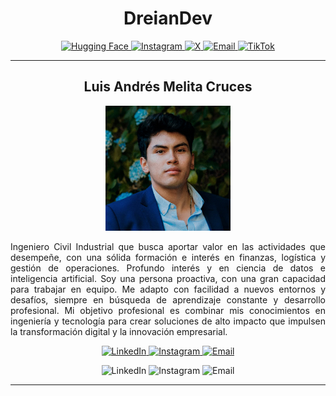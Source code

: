 <h1 align="center">DreianDev</h1>

<p align="center">
  <a href="https://huggingface.co/dreiandev">
    <img src="https://img.shields.io/badge/HuggingFace-FFBF00?style=for-the-badge" alt="Hugging Face" />
  </a>
  <a href="https://www.instagram.com/dreiandev">
    <img src="https://img.shields.io/badge/Instagram-E4405F?style=for-the-badge" alt="Instagram" />
  </a>
  <a href="https://x.com/dreiandev">
    <img src="https://img.shields.io/badge/X-000000?style=for-the-badge" alt="X" />
  </a>
  <a href="mailto:dreiandev@outlook.com">
    <img src="https://img.shields.io/badge/Email-D14836?style=for-the-badge" alt="Email" />
  </a>
  <a href="https://www.tiktok.com/@dreiandev">
    <img src="https://img.shields.io/badge/TikTok-000000?style=for-the-badge" alt="TikTok" />
  </a>
</p>

---

<h2 align="center">Luis Andrés Melita Cruces</h2>

<p align="center">
  <img src="profile_photo.jpg" width="200" />
</p> 

<p align="justify">
  Ingeniero Civil Industrial que busca aportar valor en las actividades que desempeñe, con una sólida formación e interés en finanzas, logística y gestión de operaciones. Profundo interés y en ciencia de datos e inteligencia artificial. Soy una persona proactiva, con una gran capacidad para trabajar en equipo. Me adapto con facilidad a nuevos entornos y desafíos, siempre en búsqueda de aprendizaje constante y desarrollo profesional. Mi objetivo profesional es combinar mis conocimientos en ingeniería y tecnología para crear soluciones de alto impacto que impulsen la transformación digital y la innovación empresarial.
</p>




<p align="center">
  <a href="https://www.linkedin.com/in/melitacruces">
    <img src="https://img.shields.io/badge/LinkedIn-0A66C2?style=for-the-badge" alt="LinkedIn" />
  </a>
  <a href="https://www.instagram.com/melitacruces">
    <img src="https://img.shields.io/badge/Instagram-E4405F?style=for-the-badge" alt="Instagram" />
  </a>
  <a href="mailto:melitacruces@outlook.com">
    <img src="https://img.shields.io/badge/Email-D14836?style=for-the-badge" alt="Email" />
  </a>
</p>

<p align="center">
  <a href="https://www.linkedin.com/in/melitacruces" style="text-decoration: none;">
    <img src="https://img.shields.io/badge/LinkedIn-0A66C2?style=for-the-badge" alt="LinkedIn" />
  </a>
  <a href="https://www.instagram.com/melitacruces" style="text-decoration: none;">
    <img src="https://img.shields.io/badge/Instagram-E4405F?style=for-the-badge" alt="Instagram" />
  </a>
  <a href="mailto:melitacruces@outlook.com" style="text-decoration: none;">
    <img src="https://img.shields.io/badge/Email-D14836?style=for-the-badge" alt="Email" />
  </a>
</p>


---